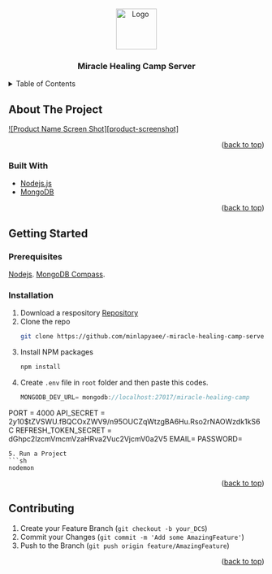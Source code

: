 <!-- Improved compatibility of back to top link: See: https://github.com/othneildrew/Best-README-Template/pull/73 -->
<a name="readme-top"></a>
<!--
*** Thanks for checking out the Best-README-Template. If you have a suggestion
*** that would make this better, please fork the repo and create a pull request
*** or simply open an issue with the tag "enhancement".
*** Don't forget to give the project a star!
*** Thanks again! Now go create something AMAZING! :D
-->




<!-- PROJECT LOGO -->
<br />
<div align="center">
  <a href="#">
    <img src="" alt="Logo" width="80" height="80">
  </a>

  <h3 align="center">Miracle Healing Camp Server</h3>
</div>



<!-- TABLE OF CONTENTS -->
<details>
  <summary>Table of Contents</summary>
  <ol>
    <li>
      <a href="#about-the-project">About The Project</a>
      <ul>
        <li><a href="#built-with">Built With</a></li>
      </ul>
    </li>
    <li>
      <a href="#getting-started">Getting Started</a>
      <ul>
        <li><a href="#prerequisites">Prerequisites</a></li>
        <li><a href="#installation">Installation</a></li>
      </ul>
    </li>
    <li><a href="#contributing">Contributing</a></li>
  </ol>
</details>



<!-- ABOUT THE PROJECT -->
## About The Project

[![Product Name Screen Shot][product-screenshot]](https://example.com)


<p align="right">(<a href="#readme-top">back to top</a>)</p>



### Built With

* <a href="https://nodejs.org/en/">Nodejs.js</a>
* <a href="https://www.mongodb.com/">MongoDB</a>

<p align="right">(<a href="#readme-top">back to top</a>)</p>



<!-- GETTING STARTED -->
## Getting Started

### Prerequisites

 <a href="https://nodejs.org/en/">Nodejs</a>.
 <a href="https://www.mongodb.com/products/compass">MongoDB Compass</a>.

### Installation


1. Download a respository <a href="https://github.com/minlapyaee/-miracle-healing-camp-server">Repository</a>
2. Clone the repo
   ```sh
   git clone https://github.com/minlapyaee/-miracle-healing-camp-server.git
   ```
3. Install NPM packages
   ```sh
   npm install
   ```
4. Create `.env` file in `root` folder and then paste this codes.
   ```js
   MONGODB_DEV_URL= mongodb://localhost:27017/miracle-healing-camp
  PORT = 4000
  API_SECRET = $2y$10$tZVSWU.fBQCOxZWV9/n95OUCZqWtzgBA6Hu.Rso2rNAOWzdk1kS6C
  REFRESH_TOKEN_SECRET = dGhpc2lzcmVmcmVzaHRva2Vuc2VjcmV0a2V5
  EMAIL=
  PASSWORD=  
   ```
5. Run a Project
   ```sh
   nodemon
   ```  

<p align="right">(<a href="#readme-top">back to top</a>)</p>


<!-- CONTRIBUTING -->
## Contributing

1. Create your Feature Branch (`git checkout -b your_DCS`)
2. Commit your Changes (`git commit -m 'Add some AmazingFeature'`)
3. Push to the Branch (`git push origin feature/AmazingFeature`)

<p align="right">(<a href="#readme-top">back to top</a>)</p>


